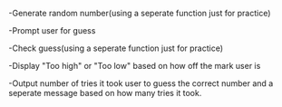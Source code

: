 -Generate random number(using a seperate function just for practice)

-Prompt user for guess

-Check guess(using a seperate function just for practice)

-Display "Too high" or "Too low" based on how off the mark user is

-Output number of tries it took user to guess the correct number and a seperate message based on how many tries it took.

